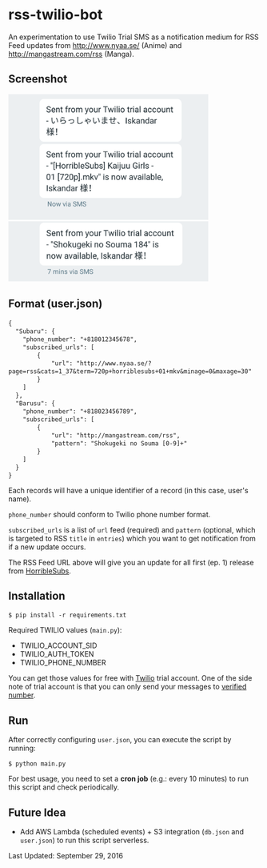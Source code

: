 # rss-twilio-bot

An experimentation to use Twilio Trial SMS as a notification medium for RSS Feed updates from http://www.nyaa.se/ (Anime) and http://mangastream.com/rss (Manga).


## Screenshot

<img src="https://raw.githubusercontent.com/freedomofkeima/rss-twilio-bot/master/screenshot.png" width="400">

<img src="https://raw.githubusercontent.com/freedomofkeima/rss-twilio-bot/master/screenshot2.png" width="400">



## Format (user.json)

```
{
  "Subaru": {
    "phone_number": "+818012345678",
    "subscribed_urls": [
        {
            "url": "http://www.nyaa.se/?page=rss&cats=1_37&term=720p+horriblesubs+01+mkv&minage=0&maxage=30"
        }
    ]
  },
  "Barusu": {
    "phone_number": "+818023456789",
    "subscribed_urls": [
        {
            "url": "http://mangastream.com/rss",
            "pattern": "Shokugeki no Souma [0-9]+"
        }
    ]
  }
}
```

Each records will have a unique identifier of a record (in this case, user's name). 

`phone_number` should conform to Twilio phone number format.

`subscribed_urls` is a list of `url` feed (required) and `pattern` (optional, which is targeted to RSS `title` in `entries`) which you want to get notification from if a new update occurs.

The RSS Feed URL above will give you an update for all first (ep. 1) release from [HorribleSubs](http://horriblesubs.info/).


## Installation

```
$ pip install -r requirements.txt
```

Required TWILIO values (`main.py`):

- TWILIO_ACCOUNT_SID
- TWILIO_AUTH_TOKEN
- TWILIO_PHONE_NUMBER

You can get those values for free with [Twilio](https://www.twilio.com/) trial account. One of the side note of trial account is that you can only send your messages to [verified number](https://www.twilio.com/console/phone-numbers/verified). 

## Run

After correctly configuring `user.json`, you can execute the script by running:

```
$ python main.py
```

For best usage, you need to set a **cron job** (e.g.: every 10 minutes) to run this script and check periodically.


## Future Idea

- Add AWS Lambda (scheduled events) + S3 integration (`db.json` and `user.json`) to run this script serverless.


Last Updated: September 29, 2016
